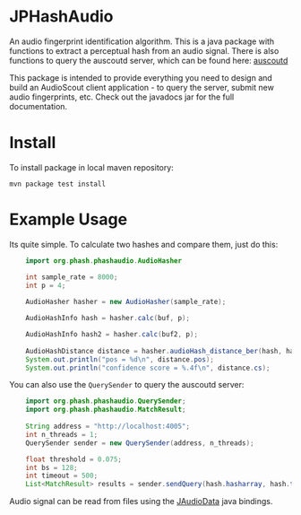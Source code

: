 # JPHashAudio

An audio fingerprint identification algorithm. This is a java package with functions
to extract a perceptual hash from an audio signal.  There is also functions to query
the auscoutd server, which can be found here: [auscoutd](https://github.com/starkdg/JAudioScout)

This package is intended to provide everything you need to design and build an AudioScout
client application - to query the server, submit new audio fingerprints, etc.  Check out the
javadocs jar for the full documentation.

# Install

To install package in local maven repository:

```
mvn package test install
```


# Example Usage

Its quite simple.  To calculate two hashes and compare them,
just do this:

```java
	import org.phash.phashaudio.AudioHasher

	int sample_rate = 8000;
	int p = 4;
	
	AudioHasher hasher = new AudioHasher(sample_rate);

	AudioHashInfo hash = hasher.calc(buf, p);

	AudioHashInfo hash2 = hasher.calc(buf2, p);
	
	AudioHashDistance distance = hasher.audioHash_distance_ber(hash, hash2);
	System.out.println("pos = %d\n", distance.pos);
	System.out.println("confidence score = %.4f\n", distance.cs);
```

You can also use the `QuerySender` to query the auscoutd server:

```java
	import org.phash.phashaudio.QuerySender;
	import org.phash.phashaudio.MatchResult;
	
	String address = "http://localhost:4005";
	int n_threads = 1;
	QuerySender sender = new QuerySender(address, n_threads);

	float threshold = 0.075;
	int bs = 128;
	int timeout = 500;
	List<MatchResult> results = sender.sendQuery(hash.hasharray, hash.toggles, threshold, bs, timeout);

```

Audio signal can be read from files using the [JAudioData](https://github.com/starkdg/libAudioData)
java bindings.







